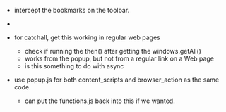 + intercept the bookmarks on the toolbar.

+ 
+ for catchall, get this working in regular web pages
  + check if running the then() after getting the windows.getAll()
  + works from the popup, but not from a regular link on a Web page
  + is this something to do with async


+ use popup.js for both content_scripts and browser_action as the same code.
  + can put the functions.js back into this if we wanted.

